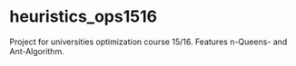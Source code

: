 # heuristics_ops1516
Project for universities optimization course 15/16. Features n-Queens- and Ant-Algorithm. 
